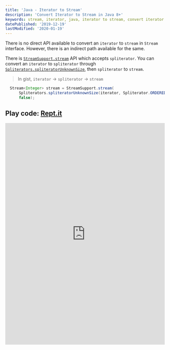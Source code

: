 ```yaml
---
title: 'Java - Iterator to Stream'
description: 'Convert Iterator to Stream in Java 8+'
keywords: stream, iterator, java, iterator to stream, convert iterator to stream, java 8
datePublished: '2019-12-19'
lastModified: '2020-01-19'
---
```


There is no direct API available to convert an `iterator` to `stream` in `Stream` interface. However, there is an indirect path available for the same.

There is [`StreamSupport.stream`](https://docs.oracle.com/javase/8/docs/api/java/util/stream/StreamSupport.html#stream-java.util.Spliterator-boolean-) API which accepts `spliterator`. You can convert an `iterator` to `spliterator` through [`Spliterators.spliteratorUnknownSize`](https://docs.oracle.com/javase/8/docs/api/java/util/Spliterators.html#spliteratorUnknownSize-java.util.Iterator-int-), then `spliterator` to `stream`.

> In gist, `iterator` → `spliterator` → `stream`

```java
  Stream<Integer> stream = StreamSupport.stream(
      Spliterators.spliteratorUnknownSize(iterator, Spliterator.ORDERED),
      false);
```

## Play code: [Rept.it](https://repl.it/@DM8tyProgrammer/iterator-to-stream)

<iframe height="700px" width="100%" src="https://repl.it/@DM8tyProgrammer/iterator-to-stream?lite=true" scrolling="no" frameborder="no" allowtransparency="true" allowfullscreen="true" sandbox="allow-forms allow-pointer-lock allow-popups allow-same-origin allow-scripts allow-modals"></iframe>
